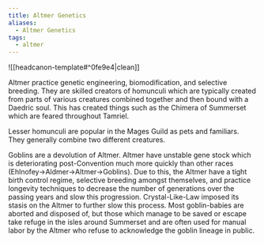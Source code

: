 ```yaml
---
title: Altmer Genetics
aliases:
  - Altmer Genetics
tags:
  - altmer
---
```

![[headcanon-template#^0fe9e4|clean]]

Altmer practice genetic engineering, biomodification, and selective breeding. They are skilled creators of homunculi which are typically created from parts of various creatures combined together and then bound with a Daedric soul. This has created things such as the Chimera of Summerset which are feared throughout Tamriel.

Lesser homunculi are popular in the Mages Guild as pets and familiars. They generally combine two different creatures.

Goblins are a devolution of Altmer. Altmer have unstable gene stock which is deteriorating post-Convention much more quickly than other races (Ehlnofey->Aldmer->Altmer->Goblins). Due to this, the Altmer have a tight birth control regime, selective breeding amongst themselves, and practice longevity techniques to decrease the number of generations over the passing years and slow this progression. Crystal-Like-Law imposed its stasis on the Altmer to further slow this process. Most goblin-babies are aborted and disposed of, but those which manage to be saved or escape take refuge in the isles around Summerset and are often used for manual labor by the Altmer who refuse to acknowledge the goblin lineage in public.